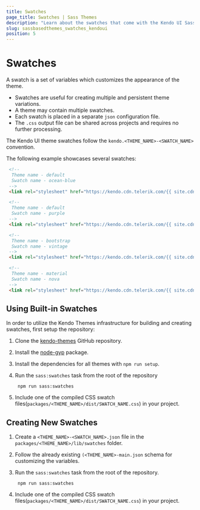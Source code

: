 ```yaml
---
title: Swatches
page_title: Swatches | Sass Themes
description: "Learn about the swatches that come with the Kendo UI Sass themes."
slug: sassbasedthemes_swatches_kendoui
position: 5
---
```


# Swatches

A swatch is a set of variables which customizes the appearance of the theme.

* Swatches are useful for creating multiple and persistent theme variations.
* A theme may contain multiple swatches.
* Each swatch is placed in a separate `json` configuration file.
* The `.css` output file can be shared across projects and requires no further processing.

The Kendo UI theme swatches follow the `kendo.<THEME_NAME>-<SWATCH_NAME>` convention.

The following example showcases several swatches:

```html
 <!-- 
  Theme name - default
  Swatch name - ocean-blue
 -->
 <link rel="stylesheet" href="https://kendo.cdn.telerik.com/{{ site.cdnVersion }}/styles/kendo.default-ocean-blue.min.css" />

 <!-- 
  Theme name - default
  Swatch name - purple
 -->
 <link rel="stylesheet" href="https://kendo.cdn.telerik.com/{{ site.cdnVersion }}/styles/kendo.default-purple.min.css" />

 <!-- 
  Theme name - bootstrap
  Swatch name - vintage
 -->
 <link rel="stylesheet" href="https://kendo.cdn.telerik.com/{{ site.cdnVersion }}/styles/kendo.bootstrap-vintage.min.css" />

 <!-- 
  Theme name - material
  Swatch name - nova
 -->
 <link rel="stylesheet" href="https://kendo.cdn.telerik.com/{{ site.cdnVersion }}/styles/kendo.material-nova.min.css" />
```

## Using Built-in Swatches

In order to utilize the Kendo Themes infrastructure for building and creating swatches, first setup the repository:

1. Clone the [kendo-themes](https://github.com/telerik/kendo-themes) GitHub repository.
1. Install the [node-gyp](https://github.com/nodejs/node-gyp#installation) package.
1. Install the dependencies for all themes with `npm run setup`.
1. Run the `sass:swatches` task from the root of the repository

        npm run sass:swatches

1. Include one of the compiled CSS swatch files(`packages/<THEME_NAME>/dist/SWATCH_NAME.css`) in your project.

## Creating New Swatches

1. Create a `<THEME_NAME>-<SWATCH_NAME>.json` file in the `packages/<THEME_NAME>/lib/swatches` folder.
1. Follow the already existing `(<THEME_NAME>-main.json` schema for customizing the variables.
1. Run the `sass:swatches` task from the root of the repository.

        npm run sass:swatches

1. Include one of the compiled CSS swatch files(`packages/<THEME_NAME>/dist/SWATCH_NAME.css`) in your project.